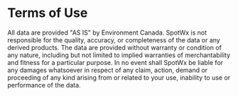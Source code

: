 # Terms of Use

All data are provided "AS IS" by Environment Canada. SpotWx is not responsible for the quality, accuracy, or completeness of the data or any derived products. The data are provided without warranty or condition of any nature, including but not limited to implied warranties of merchantability and fitness for a particular purpose. In no event shall SpotWx be liable for any damages whatsoever in respect of any claim, action, demand or proceeding of any kind arising from or related to your use, inability to use or performance of the data.  
